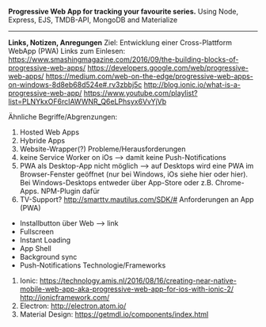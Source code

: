 **Progressive Web App for tracking your favourite series.**
Using Node, Express, EJS, TMDB-API, MongoDB and Materialize


---------------------------------------------------------


**Links, Notizen, Anregungen**
Ziel: Entwicklung einer Cross-Plattform WebApp (PWA) 
Links zum Einlesen:
https://www.smashingmagazine.com/2016/09/the-building-blocks-of-progressive-web-apps/
https://developers.google.com/web/progressive-web-apps/
https://medium.com/web-on-the-edge/progressive-web-apps-on-windows-8d8eb68d524e#.rv3zbbj5c
http://blog.ionic.io/what-is-a-progressive-web-app/
https://www.youtube.com/playlist?list=PLNYkxOF6rcIAWWNR_Q6eLPhsyx6VvYjVb

Ähnliche Begriffe/Abgrenzungen:
1.	Hosted Web Apps
2.	Hybride Apps
3.	Website-Wrapper(?)
Probleme/Herausforderungen
1.	keine Service Worker on iOs --> damit keine Push-Notifications
2.	PWA als Desktop-App nicht möglich --> auf Desktops wird eine PWA im Browser-Fenster geöffnet (nur bei Windows, iOs siehe hier oder hier). Bei Windows-Desktops entweder über App-Store oder z.B. Chrome-Apps. NPM-Plugin dafür
3.	TV-Support? http://smarttv.mautilus.com/SDK/# 
Anforderungen an App (PWA)
- Installbutton über Web --> link
- Fullscreen
- Instant Loading
- App Shell
- Background sync
- Push-Notifications
Technologie/Frameworks
1) Ionic: https://technology.amis.nl/2016/08/16/creating-near-native-mobile-web-app-aka-progressive-web-app-for-ios-with-ionic-2/
http://ionicframework.com/
2) Electron: http://electron.atom.io/
3) Material Design: https://getmdl.io/components/index.html	


